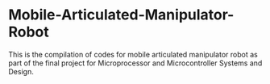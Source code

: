 # Mobile-Articulated-Manipulator-Robot
This is the compilation of codes for mobile articulated manipulator robot as part of the final project for Microprocessor and Microcontroller Systems and Design.
